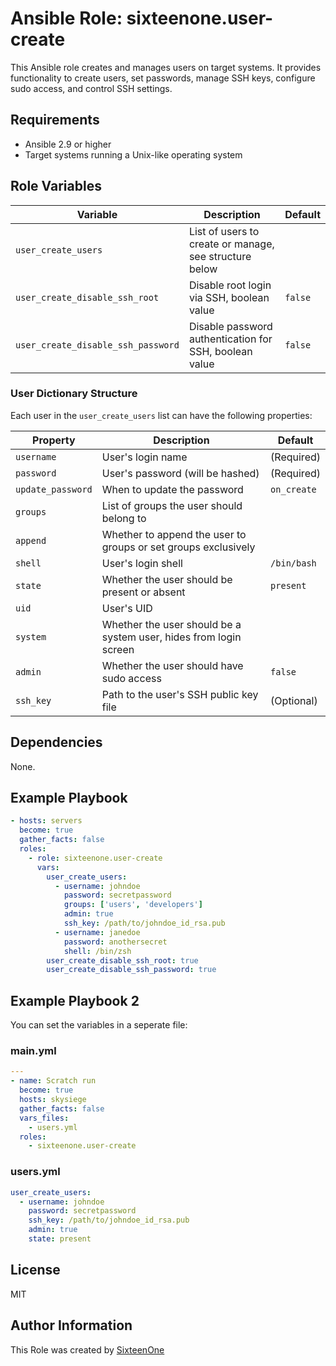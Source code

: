 # Ansible Role: sixteenone.user-create

This Ansible role creates and manages users on target systems. It provides functionality to create users, set passwords, manage SSH keys, configure sudo access, and control SSH settings.

## Requirements

- Ansible 2.9 or higher
- Target systems running a Unix-like operating system

## Role Variables

| Variable | Description | Default |
|----------|-------------|---------|
| `user_create_users` | List of users to create or manage, see structure below |  |
| `user_create_disable_ssh_root` | Disable root login via SSH, boolean value | `false` |
| `user_create_disable_ssh_password` | Disable password authentication for SSH, boolean value | `false` |

### User Dictionary Structure

Each user in the `user_create_users` list can have the following properties:

| Property | Description | Default |
|----------|-------------|---------|
| `username` | User's login name | (Required) |
| `password` | User's password (will be hashed) | (Required) |
| `update_password` | When to update the password | `on_create` |
| `groups` | List of groups the user should belong to |  |
| `append` | Whether to append the user to groups or set groups exclusively |  |
| `shell` | User's login shell | `/bin/bash` |
| `state` | Whether the user should be present or absent | `present` |
| `uid` | User's UID |  |
| `system` | Whether the user should be a system user, hides from login screen |  |
| `admin` | Whether the user should have sudo access | `false` |
| `ssh_key` | Path to the user's SSH public key file | (Optional) |

## Dependencies

None.

## Example Playbook

```yaml
- hosts: servers
  become: true
  gather_facts: false
  roles:
    - role: sixteenone.user-create
      vars:
        user_create_users:
          - username: johndoe
            password: secretpassword
            groups: ['users', 'developers']
            admin: true
            ssh_key: /path/to/johndoe_id_rsa.pub
          - username: janedoe
            password: anothersecret
            shell: /bin/zsh
        user_create_disable_ssh_root: true
        user_create_disable_ssh_password: true
```

## Example Playbook 2
You can set the variables in a seperate file:

### main.yml

```yaml
---
- name: Scratch run
  become: true
  hosts: skysiege
  gather_facts: false
  vars_files:
    - users.yml
  roles:
    - sixteenone.user-create
```

### users.yml

```yaml
user_create_users:
  - username: johndoe
    password: secretpassword
    ssh_key: /path/to/johndoe_id_rsa.pub
    admin: true
    state: present
```

## License

MIT

## Author Information

This Role was created by [SixteenOne](https://twitter.com/sixteenone)